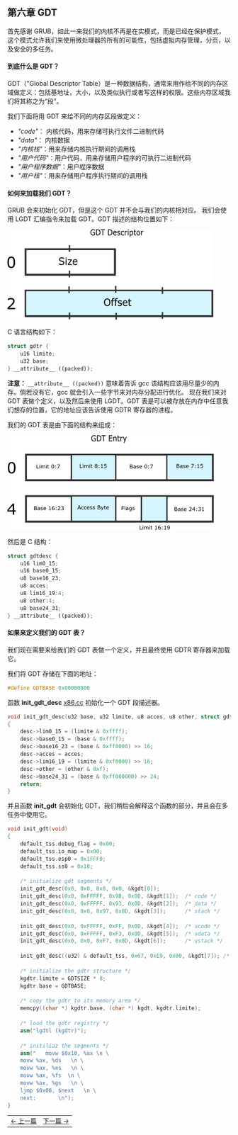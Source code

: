 ## 第六章 GDT

首先感谢 GRUB，如此一来我们的内核不再是在实模式，而是已经在保护模式，这个模式允许我们来使用微处理器的所有的可能性，包括虚拟内存管理，分页，以及安全的多任务。

#### 到底什么是 GDT？

GDT（"Global Descriptor Table）是一种数据结构，通常来用作给不同的内存区域做定义：包括基地址，大小，以及类似执行或者写这样的权限。这些内存区域我们将其称之为“段”。

我们下面将用 GDT 来给不同的内存区段做定义：

* *"code"*： 内核代码，用来存储可执行文件二进制代码
* *"data"*： 内核数据
* *"内核栈"*：用来存储内核执行期间的调用栈
* *"用户代码"*：用户代码，用来存储用户程序的可执行二进制代码
* *"用户程序数据"*：用户程序数据
* *"用户栈"*：用来存储用户程序执行期间的调用栈

#### 如何来加载我们 GDT？

GRUB 会来初始化 GDT，但是这个 GDT 并不会与我们的内核相对应。
我们会使用 LGDT 汇编指令来加载 GDT。GDT 描述的结构位置如下：

![GDTR](https://github.com/SamyPesse/How-to-Make-a-Computer-Operating-System/raw/master/Chapter-6/gdtr.png)

C 语言结构如下：

```cpp
struct gdtr {
    u16 limite;
    u32 base;
} __attribute__ ((packed));
```

**注意：** ```__attribute__ ((packed))``` 意味着告诉 gcc 该结构应该用尽量少的内存。倘若没有它，gcc 就会引入一些字节来对内存分配进行优化。
现在我们来对 GDT 表做个定义，以及然后来使用 LGDT。GDT 表是可以被存放在内存中任意我们想存的位置，它的地址应该告诉使用 GDTR 寄存器的进程。

我们的 GDT 表是由下面的结构来组成：

![GDTR](https://github.com/SamyPesse/How-to-Make-a-Computer-Operating-System/raw/master/Chapter-6/gdtentry.png)

然后是 C 结构：

```cpp
struct gdtdesc {
    u16 lim0_15;
    u16 base0_15;
    u8 base16_23;
    u8 acces;
    u8 lim16_19:4;
    u8 other:4;
    u8 base24_31;
} __attribute__ ((packed));
```

#### 如果来定义我们的 GDT 表？
我们现在需要来给我们的 GDT 表做一个定义，并且最终使用 GDTR 寄存器来加载它。

我们将 GDT 存储在下面的地址：

```cpp
#define GDTBASE 0x00000800
```

函数 **init_gdt_desc** [x86.cc](https://github.com/SamyPesse/How-to-Make-a-Computer-Operating-System/blob/master/src/kernel/arch/x86/x86.cc) 初始化一个 GDT 段描述器。


```cpp
void init_gdt_desc(u32 base, u32 limite, u8 acces, u8 other, struct gdtdesc *desc)
{
    desc->lim0_15 = (limite & 0xffff);
    desc->base0_15 = (base & 0xffff);
    desc->base16_23 = (base & 0xff0000) >> 16;
    desc->acces = acces;
    desc->lim16_19 = (limite & 0xf0000) >> 16;
    desc->other = (other & 0xf);
    desc->base24_31 = (base & 0xff000000) >> 24;
    return;
}
```

并且函数 **init_gdt**  会初始化 GDT，我们稍后会解释这个函数的部分，并且会在多任务中使用它。

```cpp
void init_gdt(void)
{
    default_tss.debug_flag = 0x00;
    default_tss.io_map = 0x00;
    default_tss.esp0 = 0x1FFF0;
    default_tss.ss0 = 0x18;

    /* initialize gdt segments */
    init_gdt_desc(0x0, 0x0, 0x0, 0x0, &kgdt[0]);
    init_gdt_desc(0x0, 0xFFFFF, 0x9B, 0x0D, &kgdt[1]);  /* code */
    init_gdt_desc(0x0, 0xFFFFF, 0x93, 0x0D, &kgdt[2]);  /* data */
    init_gdt_desc(0x0, 0x0, 0x97, 0x0D, &kgdt[3]);      /* stack */

    init_gdt_desc(0x0, 0xFFFFF, 0xFF, 0x0D, &kgdt[4]);  /* ucode */
    init_gdt_desc(0x0, 0xFFFFF, 0xF3, 0x0D, &kgdt[5]);  /* udata */
    init_gdt_desc(0x0, 0x0, 0xF7, 0x0D, &kgdt[6]);      /* ustack */

    init_gdt_desc((u32) & default_tss, 0x67, 0xE9, 0x00, &kgdt[7]); /* descripteur de tss */

    /* initialize the gdtr structure */
    kgdtr.limite = GDTSIZE * 8;
    kgdtr.base = GDTBASE;

    /* copy the gdtr to its memory area */
    memcpy((char *) kgdtr.base, (char *) kgdt, kgdtr.limite);

    /* load the gdtr registry */
    asm("lgdtl (kgdtr)");

    /* initiliaz the segments */
    asm("   movw $0x10, %ax \n \
    movw %ax, %ds   \n \
    movw %ax, %es   \n \
    movw %ax, %fs  \n \
    movw %ax, %gs   \n \
    ljmp $0x08, $next   \n \
    next:       \n");
}
```

<table><tr><td><a href="../Chapter-5/README.md" >&larr; 上一篇</a></td><td><a href="../Chapter-7/README.md" >下一篇 &rarr;</a></td></tr></table>
